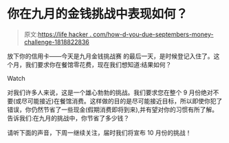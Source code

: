 # 你在九月的金钱挑战中表现如何？

> 原文:[https://life hacker . com/how-d-you-due-septembers-money-challenge-1818822836](https://lifehacker.com/how-d-you-during-septembers-money-challenge-1818822836)

放下你的信用卡——今天是九月金钱挑战赛 的最后一天，是时候登记入住了。这个月，我们要求你在餐馆零花费，现在我们想知道:结果如何？

Watch

对我们许多人来说，这是一个雄心勃勃的挑战。我们要求您在整个 9 月份绝对不要(或尽可能接近)在餐馆消费。这样做的目的是尽可能接近目标，所以即使你犯了错误，你仍然节省了一些现金(假期消费即将到来),并有望对你的习惯有所了解。告诉我们:在九月的挑战中，你节省了多少钱？

请听下面的声音，下周一继续关注，届时我们将宣布 10 月份的挑战！